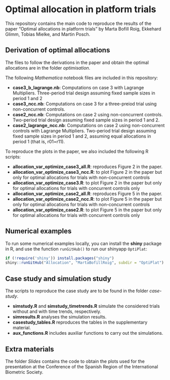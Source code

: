 Optimal allocation in platform trials
================

This repository contains the main code to reproduce the results of the
paper “Optimal allocations in platform trials” by Marta Bofill Roig,
Ekkehard Glimm, Tobias Mielke, and Martin Posch.

## Derivation of optimal allocations

The files to follow the derivations in the paper and obtain the optimal
allocations are in the folder *optimisation*.

The following *Mathematica* notebook files are included in this
repository:

-   **case3_b\_lagrange.nb**: Computations on case 3 with Lagrange
    Multipliers. Three-period trial design assuming fixed sample sizes
    in period 1 and 2
-   **case3_ncc.nb**: Computations on case 3 for a three-preiod trial
    using non-concurrent controls.
-   **case2_ncc.nb**: Computations on case 2 using non-concurrent
    controls. Two-period trial design assuming fixed sample sizes in
    period 1 and 2.
-   **case2_lagrange_ncc.nb**: Computations on case 2 using
    non-concurrent controls with Lagrange Multipliers. Two-period trial
    design assuming fixed sample sizes in period 1 and 2, assuming equal
    allocations in period 1 (that is, r01=r11).

To reproduce the plots in the paper, we also included the following R
scripts:

-   **allocation_var_optimize_case3_all.R**: reproduces Figure 2 in the
    paper.
-   **allocation_var_optimize_case3_ncc.R**: to plot Figure 2 in the
    paper but only for optimal allocations for trials with
    non-concurrent controls
-   **allocation_var_optimize_case3.R**: to plot Figure 2 in the paper
    but only for optimal allocations for trials with concurrent controls
    only
-   **allocation_var_optimize_case2_all.R**: reproduces Figure 5 in the
    paper.
-   **allocation_var_optimize_case2_ncc.R**: to plot Figure 5 in the
    paper but only for optimal allocations for trials with
    non-concurrent controls
-   **allocation_var_optimize_case2.R**: to plot Figure 5 in the paper
    but only for optimal allocations for trials with concurrent controls
    only

## Numerical examples

To run some numerical examples locally, you can install the **shiny**
package in R, and use the function `runGitHub()` to run our shinyapp
`OptiPlat`:

``` r
if (!require('shiny')) install.packages("shiny")
shiny::runGitHub("Allocation", "MartaBofillRoig", subdir = "OptiPlat")
```

## Case study and simulation study

The scripts to reproduce the case study are to be found in the folder
*case-study*.

-   **simstudy.R** and **simstudy_timetrends.R** simulate the considered
    trials without and with time trends, respectively.
-   **simresults.R** analyses the simulation results.
-   **casestudy_tables.R** reproduces the tables in the supplementary
    material.
-   **aux_functions.R** includes auxiliar functions to carry out the
    simulations.

## Extra materials

The folder *Slides* contains the code to obtain the plots used for the
presentation at the Conference of the Spanish Region of the
International Biometric Society.

